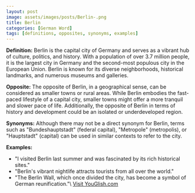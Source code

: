 ```yaml
---
layout: post
image: assets/images/posts/Berlin-.png
title: Berlin 
categories: [German Word]
tags: [definitions, opposites, synonyms, examples]
---
```


**Definition:**
Berlin is the capital city of Germany and serves as a vibrant hub of culture, politics, and history. With a population of over 3.7 million people, it is the largest city in Germany and the second-most populous city in the European Union. Berlin is known for its diverse neighborhoods, historical landmarks, and numerous museums and galleries.

**Opposite:**
The opposite of Berlin, in a geographical sense, can be considered as smaller towns or rural areas. While Berlin embodies the fast-paced lifestyle of a capital city, smaller towns might offer a more tranquil and slower pace of life. Additionally, the opposite of Berlin in terms of history and development could be an isolated or underdeveloped region.

**Synonyms:**
Although there may not be a direct synonym for Berlin, terms such as "Bundeshauptstadt" (federal capital), "Metropole" (metropolis), or "Hauptstadt" (capital) can be used in similar contexts to refer to the city.

**Examples:**
- "I visited Berlin last summer and was fascinated by its rich historical sites."
- "Berlin's vibrant nightlife attracts tourists from all over the world."
- "The Berlin Wall, which once divided the city, has become a symbol of German reunification."\ <a id="yg-widget-0" class="youglish-widget" data-query="Berlin " data-lang="german" data-components="8412" data-auto-start="0" data-bkg-color="theme_light" data-title="How%20to%20pronounce%20Berlin %20in%20German"  rel="nofollow" href="https://youglish.com">Visit YouGlish.com</a><script async src="https://youglish.com/public/emb/widget.js" charset="utf-8"></script>